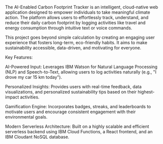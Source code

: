 The AI-Enabled Carbon Footprint Tracker is an intelligent, cloud-native web application designed to empower individuals to take meaningful climate action. The platform allows users to effortlessly track, understand, and reduce their daily carbon footprint by logging activities like travel and energy consumption through intuitive text or voice commands.

This project goes beyond simple calculation by creating an engaging user experience that fosters long-term, eco-friendly habits. It aims to make sustainability accessible, data-driven, and motivating for everyone.

Key Features:

AI-Powered Input: Leverages IBM Watson for Natural Language Processing (NLP) and Speech-to-Text, allowing users to log activities naturally (e.g., "I drove my car 15 km today").


Personalized Insights: Provides users with real-time feedback, data visualizations, and personalized sustainability tips based on their highest-impact activities.




Gamification Engine: Incorporates badges, streaks, and leaderboards to motivate users and encourage consistent engagement with their environmental goals.



Modern Serverless Architecture: Built on a highly scalable and efficient serverless backend using IBM Cloud Functions, a React frontend, and an IBM Cloudant NoSQL database.
